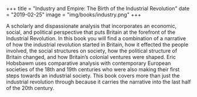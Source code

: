 +++
title = "Industry and Empire: The Birth of the Industrial Revolution"
date = "2019-02-25"
image = "img/books/industry.png"
+++

A scholarly and dispassionate analysis that incorporates an economic, social, and political perspective that puts Britain at the forefront of the Industrial Revolution. In this book you will find a combination of a narrative of how the industrial revolution started in Britain, how it effected the people involved, the social structures on society, how the political structure of Britain changed, and how Britain’s colonial ventures were shaped. Eric Hobsbawm uses comparative analysis with contemporary European societies of the 18th and 19th centuries who were also making their first steps towards an industrial society. This book covers more than just the industrial revolution through because it carries the narrative into the last half of the 20th century.

<!--more-->
